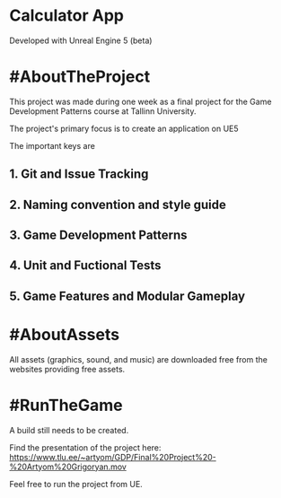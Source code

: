 # Calculator App

Developed with Unreal Engine 5 (beta)

# #AboutTheProject
This project was made during one week as a final project for the Game Development Patterns course at Tallinn University.

The project's primary focus is to create an application on UE5

The important keys are

## 1. Git and Issue Tracking

## 2. Naming convention and style guide

## 3. Game Development Patterns

## 4. Unit and Fuctional Tests

## 5. Game Features and Modular Gameplay

# #AboutAssets

All assets (graphics, sound, and music) are downloaded free from the websites providing free assets.


# #RunTheGame
A build still needs to be created.

Find the presentation of the project here: https://www.tlu.ee/~artyom/GDP/Final%20Project%20-%20Artyom%20Grigoryan.mov

Feel free to run the project from UE.

